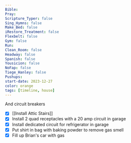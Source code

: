 ```yaml
---
Bible: 
Pray: 
Scripture_Typer: false
Sing_Hymns: false
Make_Bed: false
iRestore_Treatment: false
Flexbelt: false
Gym: false
Run: 
Clean_Room: false
Headway: false
Spanish: false
Yousicion: false
NoFap: false
Tiege_Hanley: false
Pushups:
start-date: 2023-12-27
color: orange
tags: [timeline, house]
---
```

<span 
	  class='ob-timelines' 
	  data-title='Install Attic Stairs' 
	  data-img = 'https://lh3.googleusercontent.com/pw/ABLVV87gafpSb86mDCLc1z2dKRQDVRoNM1Iur4SoJ_v4IEtv6WcXGYg80BtfVU2UATyJhKmRUclvmXdnnrQ7X-G8987AkxJ0PE1aiitPjT3DoWSgoOVdWpId77dE94JYxtfKTRMsyG85_cK5HCDqC3dIUDQv4Q=w1668-h938-s-no-gm?authuser=0'>
	  And circuit breakers
</span>

- [x] [[Install Attic Stairs]]
- [x] Install 2 quad receptacles with a 20 amp circuit in garage
- [x] Install dedicated circuit for refrigerator in garage
- [x] Put shirt in bag with baking powder to remove gas smell
- [x] Fill up Brian's car with gas